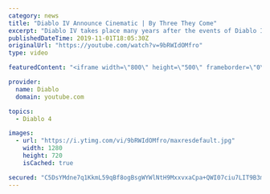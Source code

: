 ```yaml
---
category: news
title: "Diablo IV Announce Cinematic | By Three They Come"
excerpt: "Diablo IV takes place many years after the events of Diablo III, after millions have been slaughtered by the actions of the High Heavens and Burning Hells alike."
publishedDateTime: 2019-11-01T18:05:30Z
originalUrl: "https://youtube.com/watch?v=9bRWIdOMfro"
type: video

featuredContent: "<iframe width=\"800\" height=\"500\" frameborder=\"0\" src=\"https://www.youtube.com/embed/9bRWIdOMfro\" allow=\"accelerometer; autoplay; encrypted-media; gyroscope; picture-in-picture\" allowfullscreen></iframe>"

provider:
  name: Diablo
  domain: youtube.com

topics:
  - Diablo 4

images:
  - url: "https://i.ytimg.com/vi/9bRWIdOMfro/maxresdefault.jpg"
    width: 1280
    height: 720
    isCached: true

secured: "C5DsYMdne7q1KkmL59qBf8ogBsgWYWlNtH9MxxvxaCpa+QWI07ciu7LIT9B3mxnueg52RS9OtE3NWNXN5LpyZyf9lVh/zHw0hKwA3fk1KBZVGOeMyzSy3EkeE+qCQmli7sDOAaARtIaBuELi+nucVaxlaeV6IPfTtNNzbFIdOEGCYnIFhI/g04uDj1XFQ46FXGAAF0RClxx6RmMVK8w1oUQyh0Wr0Ra/Fyc987D0J/Zf6x37L7991rqSq+CYSVWOmBJ5NOAWxKKRZHD/F/nipXBJ7VJe8zXLvooJCahH2HxOix3IjVEtIp7BKdIbHcO6lwSeuBSqlLE0VifWzyKlEy2MXLvPWEPMF3tLmZm2CDHLzEv6icda4jgmXqINo4TcpgqOiLizvLZUa5Kgl6ykicU//dAv+82snmPFpTiQE9fUq6qovCgN1/ShmHyV/P9M;A8ZtwqJs4QY105MEpn1f4A=="
---
```


